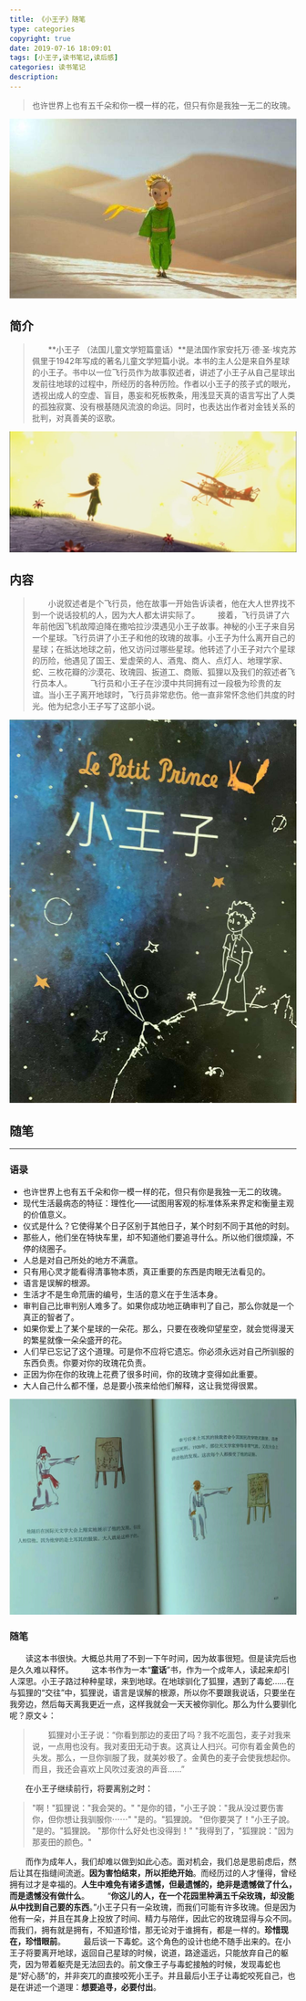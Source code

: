 ```yaml
---
title: 《小王子》随笔
type: categories
copyright: true
date: 2019-07-16 18:09:01
tags: [小王子,读书笔记,读后感]
categories: 读书笔记
description: 
---
```

>也许世界上也有五千朵和你一模一样的花，但只有你是我独一无二的玫瑰。

![小王子](/images/posts/小王子.jpg '小王子')

<!--more-->

## 简介
>&emsp;&emsp;**小王子 （法国儿童文学短篇童话）**是法国作家安托万·德·圣·埃克苏佩里于1942年写成的著名儿童文学短篇小说。本书的主人公是来自外星球的小王子。书中以一位飞行员作为故事叙述者，讲述了小王子从自己星球出发前往地球的过程中，所经历的各种历险。作者以小王子的孩子式的眼光，透视出成人的空虚、盲目，愚妄和死板教条，用浅显天真的语言写出了人类的孤独寂寞、没有根基随风流浪的命运。同时，也表达出作者对金钱关系的批判，对真善美的讴歌。

![小王子](/images/posts/小王子03.jpg '小王子')

## 内容
>&emsp;&emsp;小说叙述者是个飞行员，他在故事一开始告诉读者，他在大人世界找不到一个说话投机的人，因为大人都太讲实际了。
&emsp;&emsp;接着，飞行员讲了六年前他因飞机故障迫降在撒哈拉沙漠遇见小王子故事。神秘的小王子来自另一个星球。飞行员讲了小王子和他的玫瑰的故事。小王子为什么离开自己的星球；在抵达地球之前，他又访问过哪些星球。他转述了小王子对六个星球的历险，他遇见了国王、爱虚荣的人、酒鬼、商人、点灯人、地理学家、蛇、三枚花瓣的沙漠花、玫瑰园、扳道工、商贩、狐狸以及我们的叙述者飞行员本人。
&emsp;&emsp;飞行员和小王子在沙漠中共同拥有过一段极为珍贵的友谊。当小王子离开地球时，飞行员非常悲伤。他一直非常怀念他们共度的时光。他为纪念小王子写了这部小说。

![小王子](/images/posts/小王子01.jpg '小王子')

## 随笔
-----------
### 语录
- 也许世界上也有五千朵和你一模一样的花，但只有你是我独一无二的玫瑰。
- 现代生活最病态的特征：理性化——试图用客观的标准体系来界定和衡量主观的价值意义。
- 仪式是什么？它使得某个日子区别于其他日子，某个时刻不同于其他的时刻。
- 那些人，他们坐在特快车里，却不知道他们要追寻什么。所以他们很烦躁，不停的绕圈子。
- 人总是对自己所处的地方不满意。
- 只有用心灵才能看得清事物本质，真正重要的东西是肉眼无法看见的。
- 语言是误解的根源。
- 生活才不是生命荒唐的编号，生活的意义在于生活本身。
- 审判自己比审判别人难多了。如果你成功地正确审判了自己，那么你就是一个真正的智者了。
- 如果你爱上了某个星球的一朵花。那么，只要在夜晚仰望星空，就会觉得漫天的繁星就像一朵朵盛开的花。
- 人们早已忘记了这个道理。可是你不应将它遗忘。你必须永远对自己所驯服的东西负责。你要对你的玫瑰花负责。
- 正因为你在你的玫瑰上花费了很多时间，你的玫瑰才变得如此重要。
- 大人自己什么都不懂，总是要小孩来给他们解释，这让我觉得很累。

![小王子](/images/posts/小王子02.jpg '小王子')

### 随笔
&emsp;&emsp;读这本书很快。大概总共用了不到一下午时间，因为故事很短。但是读完后也是久久难以释怀。
&emsp;&emsp;这本书作为一本“**童话**”书，作为一个成年人，读起来却引人深思。小王子路过种种星球，来到地球。在地球驯化了狐狸，遇到了毒蛇……在与狐狸的“交往”中，狐狸说，语言是误解的根源，所以你不要跟我说话，只要坐在我旁边，然后每天离我更近一点，这样我就会一天天被你驯化。那么为什么要驯化呢？原文↓：
>&emsp;&emsp;狐狸对小王子说：“你看到那边的麦田了吗？我不吃面包，麦子对我来说，一点用也没有。我对麦田无动于衷。这真让人扫兴。可你有着金黄色的头发。那么，一旦你驯服了我，就美妙极了。金黄色的麦子会使我想起你。而且，我还会喜欢上风吹过麦浪的声音……”

&emsp;&emsp;在小王子继续前行，将要离别之时：
>"啊！"狐狸说："我会哭的。"
"是你的错，"小王子說："我从没过要伤害你，但你想让我驯服你⋯⋯"
"是的。"狐狸說。
"但你要哭了！"小王子說。
"是的。"狐狸說。
"那你什么好处也没得到！"
"我得到了，"狐狸說："因为那麦田的颜色。"

&emsp;&emsp;而作为成年人，我们却难以做到如此心态。面对机会，我们总是思前虑后，然后让其在指缝间流逝。**因为害怕结束，所以拒绝开始**。而经历过的人才懂得，曾经拥有过才是幸福的。**人生中难免有诸多遗憾，但最遗憾的，绝非是遗憾做了什么，而是遗憾没有做什么**。
&emsp;&emsp;“**你这儿的人，在一个花园里种满五千朵玫瑰，却没能从中找到自己要的东西**。”小王子只有一朵玫瑰，而我们可能有许多玫瑰。但是因为他有一朵，并且在其身上投放了时间、精力与陪伴，因此它的玫瑰显得与众不同。而我们，拥有就是拥有，不知道珍惜，那无论对于谁拥有，都是一样的。**珍惜现在，珍惜眼前**。
&emsp;&emsp;最后谈一下毒蛇。这个角色的设计也绝不随手出来的。在小王子将要离开地球，返回自己星球的时候，说道，路途遥远，只能放弃自己的躯壳，因为带着躯壳是无法回去的。前文像王子与毒蛇接触的时候，发现毒蛇也是“好心肠”的，并非突兀的直接咬死小王子。并且最后小王子让毒蛇咬死自己，也是在讲述一个道理：**想要追寻，必要付出**。